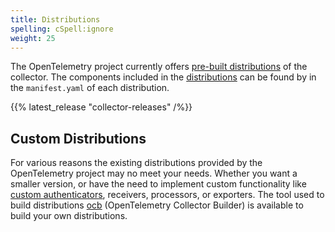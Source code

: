 ```yaml
---
title: Distributions
spelling: cSpell:ignore
weight: 25
---
```


The OpenTelemetry project currently offers [pre-built distributions][] of the collector. The components
included in the [distributions][] can be found by in the `manifest.yaml` of each distribution.

[pre-built distributions]: https://github.com/open-telemetry/opentelemetry-collector-releases/releases
[distributions]: https://github.com/open-telemetry/opentelemetry-collector-releases/tree/main/distributions

{{% latest_release "collector-releases" /%}}

## Custom Distributions

For various reasons the existing distributions provided by the OpenTelemetry project may no meet your needs.
Whether you want a smaller version, or have the need to implement custom functionality like [custom authenticators](../custom-auth),
receivers, processors, or exporters. The tool used to build distributions [ocb][] (OpenTelemetry Collector Builder)
is available to build your own distributions.

[ocb]: https://github.com/open-telemetry/opentelemetry-collector/releases
